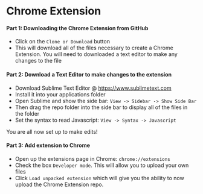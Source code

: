 Chrome Extension
================


#### Part 1: Downloading the Chrome Extension from GitHub

+ Click on the `Clone or Download` button
+ This will download all of the files necessary to create a Chrome Extension. You will need to downloaded a text editor to make any changes to the file

#### Part 2: Download a Text Editor to make changes to the extension

+ Download Sublime Text Editor @ https://www.sublimetext.com
+ Install it into your applications folder
+ Open Sublime and show the side bar: `View -> Sidebar -> Show Side Bar`
+ Then drag the repo folder into the side bar to display all of the files in the folder
+ Set the syntax to read Javascript: `View -> Syntax -> Javascript`

You are all now set up to make edits!

#### Part 3: Add extension to Chrome

+ Open up the extensions page in Chrome: `chrome://extensions`
+ Check the box `Developer mode`. This will allow you to upload your own files
+ Click `Load unpacked extension` which will give you the ability to now upload the Chrome Extension repo. 

